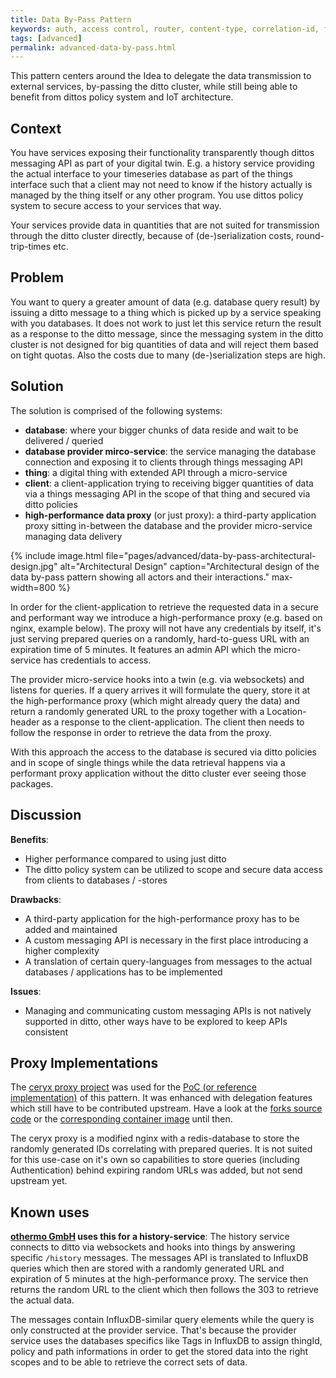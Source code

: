 ```yaml
---
title: Data By-Pass Pattern
keywords: auth, access control, router, content-type, correlation-id, feature, message, payload, thing
tags: [advanced]
permalink: advanced-data-by-pass.html
---
```


This pattern centers around the Idea to delegate the data transmission to external services, by-passing the ditto cluster, while still being able to benefit from dittos policy system and IoT architecture.

## Context

You have services exposing their functionality transparently though dittos messaging API as part of your digital twin. E.g. a history service providing the actual interface to your timeseries database as part of the things interface such that a client may not need to know if the history actually is managed by the thing itself or any other program. You use dittos policy system to secure access to your services that way.

Your services provide data in quantities that are not suited for transmission through the ditto cluster directly, because of (de-)serialization costs, round-trip-times etc.

## Problem

You want to query a greater amount of data (e.g. database query result) by issuing a ditto message to a thing which is picked up by a service speaking with you databases. It does not work to just let this service return the result as a response to the ditto message, since the messaging system in the ditto cluster is not designed for big quantities of data and will reject them based on tight quotas. Also the costs due to many (de-)serialization steps are high.

## Solution

The solution is comprised of the following systems:

* **database**: where your bigger chunks of data reside and wait to be delivered / queried
* **database provider mirco-service**: the service managing the database connection and exposing it to clients through things messaging API
* **thing**: a digital thing with extended API through a micro-service
* **client**: a client-application trying to receiving bigger quantities of data via a things messaging API in the scope of that thing and secured via ditto policies
* **high-performance data proxy** (or just proxy): a third-party application proxy sitting in-between the database and the provider micro-service managing data delivery

{% include image.html file="pages/advanced/data-by-pass-architectural-design.jpg" alt="Architectural Design" caption="Architectural design of the data by-pass pattern showing all actors and their interactions." max-width=800 %}

In order for the client-application to retrieve the requested data in a secure and performant way we introduce a high-performance proxy (e.g. based on nginx, example below). The proxy will not have any credentials by itself, it's just serving prepared queries on a randomly, hard-to-guess URL with an expiration time of 5 minutes. It features an admin API which the micro-service has credentials to access.

The provider micro-service hooks into a twin (e.g. via websockets) and listens for queries. If a query arrives it will formulate the query, store it at the high-performance proxy (which might already query the data) and return a randomly generated URL to the proxy together with a Location-header as a response to the client-application. The client then needs to follow the response in order to retrieve the data from the proxy.

With this approach the access to the database is secured via ditto policies and in scope of single things while the data retrieval happens via a performant proxy application without the ditto cluster ever seeing those packages.

## Discussion

**Benefits**:

* Higher performance compared to using just ditto
* The ditto policy system can be utilized to scope and secure data access from clients to databases / -stores

**Drawbacks**:

* A third-party application for the high-performance proxy has to be added and maintained
* A custom messaging API is necessary in the first place introducing a higher complexity
* A translation of certain query-languages from messages to the actual databases / applications has to be implemented

**Issues**:

* Managing and communicating custom messaging APIs is not natively supported in ditto, other ways have to be explored to keep APIs consistent

## Proxy Implementations

The [ceryx proxy project](https://github.com/sourcelair/ceryx) was used for the [PoC (or reference implementation)](https://github.com/w4tsn/ceryx) of this pattern. It was enhanced with delegation features which still have to be contributed upstream. Have a look at the [forks source code](https://github.com/w4tsn/ceryx) or the [corresponding container image](https://quay.io/repository/w4tsn/ceryx) until then.

The ceryx proxy is a modified nginx with a redis-database to store the randomly generated IDs correlating with prepared queries. It is not suited for this use-case on it's own so capabilities to store queries (including Authentication) behind expiring random URLs was added, but not send upstream yet.

## Known uses

**[othermo GmbH](https://www.othermo.de) uses this for a history-service**: The history service connects to ditto via websockets and hooks into things by answering specific `/history` messages. The messages API is translated to InfluxDB queries which then are stored with a randomly generated URL and expiration of 5 minutes at the high-performance proxy. The service then returns the random URL to the client which then follows the 303 to retrieve the actual data.

The messages contain InfluxDB-similar query elements while the query is only constructed at the provider service. That's because the provider service uses the databases specifics like Tags in InfluxDB to assign thingId, policy and path informations in order to get the stored data into the right scopes and to be able to retrieve the correct sets of data.
